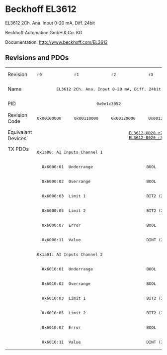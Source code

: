 # Beckhoff EL3612

EL3612 2Ch. Ana. Input 0-20 mA, Diff. 24bit

Beckhoff Automation GmbH & Co. KG

Documentation: <a href="http://www.beckhoff.com/EL3612">http://www.beckhoff.com/EL3612</a>

## Revisions and PDOs
<table>
<tr >
<td class="first">Revision</td>
<td ><pre>r0</pre></td>
<td ><pre>r1</pre></td>
<td ><pre>r2</pre></td>
<td ><pre>r3</pre></td>
</tr>
<tr >
<td class="first">Name</td>
<td  colspan=4 align="center"><pre>EL3612 2Ch. Ana. Input 0-20 mA, Diff. 24bit</pre></td>
</tr>
<tr >
<td class="first">PID</td>
<td  colspan=4 align="center"><pre>0x0e1c3052</pre></td>
</tr>
<tr >
<td class="first">Revision Code</td>
<td ><pre>0x00100000</pre></td>
<td ><pre>0x00110000</pre></td>
<td ><pre>0x00120000</pre></td>
<td ><pre>0x00130000</pre></td>
</tr>
<tr >
<td class="first">Equivalant Devices</td>
<td  colspan=2 align="center"></td>
<td  colspan=2 align="center"><pre><a href="EL3612-0020">EL3612-0020 r2</a><br/><a href="EL3612-0020">EL3612-0020 r3</a></pre></td>
</tr>
<tr class="txpdo pdosection">
<td class="first" rowspan=14 valign=top>TX PDOs</td>
<td colspan=4 align="left"><pre>0x1a00: AI Inputs Channel 1</pre></td>
<td></td>
</tr>
<tr class="txpdo">
<td  colspan=4 align="left"><pre>  0x6000:01  Underrange                      BOOL</pre></td>
</tr>
<tr class="txpdo">
<td  colspan=4 align="left"><pre>  0x6000:02  Overrange                       BOOL</pre></td>
</tr>
<tr class="txpdo">
<td  colspan=4 align="left"><pre>  0x6000:03  Limit 1                         BIT2 (2 bits)</pre></td>
</tr>
<tr class="txpdo">
<td  colspan=4 align="left"><pre>  0x6000:05  Limit 2                         BIT2 (2 bits)</pre></td>
</tr>
<tr class="txpdo">
<td  colspan=4 align="left"><pre>  0x6000:07  Error                           BOOL</pre></td>
</tr>
<tr class="txpdo">
<td  colspan=4 align="left"><pre>  0x6000:11  Value                           DINT (32 bits)</pre></td>
</tr>
<tr class="txpdo pdosection">
<td  colspan=4 align="left"><pre>0x1a01: AI Inputs Channel 2</pre></td>
</tr>
<tr class="txpdo">
<td  colspan=4 align="left"><pre>  0x6010:01  Underrange                      BOOL</pre></td>
</tr>
<tr class="txpdo">
<td  colspan=4 align="left"><pre>  0x6010:02  Overrange                       BOOL</pre></td>
</tr>
<tr class="txpdo">
<td  colspan=4 align="left"><pre>  0x6010:03  Limit 1                         BIT2 (2 bits)</pre></td>
</tr>
<tr class="txpdo">
<td  colspan=4 align="left"><pre>  0x6010:05  Limit 2                         BIT2 (2 bits)</pre></td>
</tr>
<tr class="txpdo">
<td  colspan=4 align="left"><pre>  0x6010:07  Error                           BOOL</pre></td>
</tr>
<tr class="txpdo">
<td  colspan=4 align="left"><pre>  0x6010:11  Value                           DINT (32 bits)</pre></td>
</tr>
</table>

